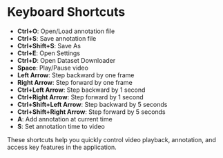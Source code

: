 # Keyboard Shortcuts

- **Ctrl+O**: Open/Load annotation file
- **Ctrl+S**: Save annotation file
- **Ctrl+Shift+S**: Save As
- **Ctrl+E**: Open Settings
- **Ctrl+D**: Open Dataset Downloader
- **Space**: Play/Pause video
- **Left Arrow**: Step backward by one frame
- **Right Arrow**: Step forward by one frame
- **Ctrl+Left Arrow**: Step backward by 1 second
- **Ctrl+Right Arrow**: Step forward by 1 second
- **Ctrl+Shift+Left Arrow**: Step backward by 5 seconds
- **Ctrl+Shift+Right Arrow**: Step forward by 5 seconds
- **A**: Add annotation at current time
- **S**: Set annotation time to video

These shortcuts help you quickly control video playback, annotation, and access key features in the application.
